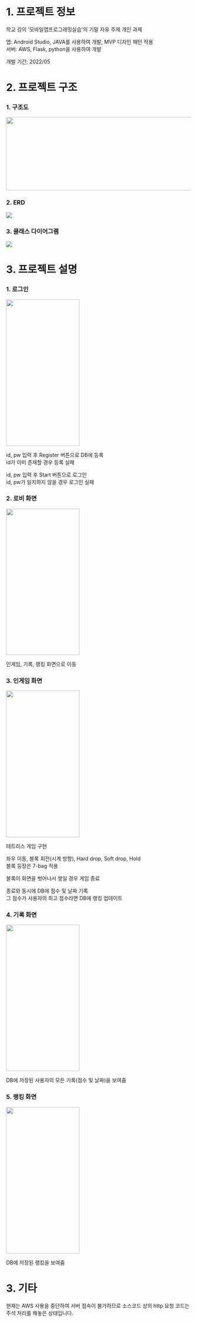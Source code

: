 # 1. 프로젝트 정보

학교 강의 '모바일앱프로그래밍실습'의 기말 자유 주제 개인 과제<br>
   
앱: Android Studio, JAVA를 사용하여 개발, MVP 디자인 패턴 적용<br>
서버: AWS, Flask, python을 사용하여 개발<br>

개발 기간: 2022/05<br>

# 2. 프로젝트 구조
### 1. 구조도
<img src="https://github.com/slllldka/Tetris_App/assets/121309640/cfcc81da-3951-418f-8326-14cf6449d6dd" width="800" height="200"/>

### 2. ERD
<img src="https://github.com/slllldka/Tetris_App/assets/121309640/2de3a509-4822-4a66-968e-4f178205e91a"/>

### 3. 클래스 다이어그램
<img src="https://github.com/slllldka/Tetris_App/assets/121309640/0b3e3756-08a4-460d-947e-b40e4d18dda8"/>

# 3. 프로젝트 설명
### 1. 로그인
<img src="https://github.com/slllldka/Tetris_App/assets/121309640/73cd645d-c00f-4b11-a95f-b81dfe2b77c0" width="200" height="400"/>
    
id, pw 입력 후 Register 버튼으로 DB에 등록<br>
id가 이미 존재할 경우 등록 실패<br>

id, pw 입력 후 Start 버튼으로 로그인<br>
id, pw가 일치하지 않을 경우 로그인 실패<br>
  
### 2. 로비 화면
<img src="https://github.com/slllldka/Tetris_App/assets/121309640/983352d7-76cd-4a28-95db-f5278b3b8bab" width="200" height="400"/>
  
인게임, 기록, 랭킹 화면으로 이동<br>

### 3. 인게임 화면
<img src="https://github.com/slllldka/Tetris_App/assets/121309640/45a52d32-0268-43ff-ad87-e76250f27c55" width="200" height="400"/>

테트리스 게임 구현<br>

좌우 이동, 블록 회전(시계 방향), Hard drop, Soft drop, Hold<br>
블록 등장은 7-bag 적용<br>
    
블록이 화면을 벗어나서 쌓일 경우 게임 종료<br>
    
종료와 동시에 DB에 점수 및 날짜 기록<br>
그 점수가 사용자의 최고 점수라면 DB에 랭킹 업데이트<br>

### 4. 기록 화면
<img src="https://github.com/slllldka/Tetris_App/assets/121309640/e69601e3-6bd5-4c81-a5b5-1003203d4f70" width="200" height="400"/>

DB에 저장된 사용자의 모든 기록(점수 및 날짜)을 보여줌<br>

### 5. 랭킹 화면
<img src="https://github.com/slllldka/Tetris_App/assets/121309640/a1b6c7e7-2b5a-4c2c-bd58-a9390b11cf71" width="200" height="400"/>
  
DB에 저장된 랭킹을 보여줌<br>
    

# 3. 기타

현재는 AWS 사용을 중단하여 서버 접속이 불가하므로 소스코드 상의 http 요청 코드는 주석 처리를 해놓은 상태입니다.
  
